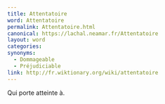 ```yaml
---
title: Attentatoire
word: Attentatoire
permalink: Attentatoire.html
canonical: https://lachal.neamar.fr/Attentatoire
layout: word
categories:
synonyms:
  - Dommageable
  - Préjudiciable
link: http://fr.wiktionary.org/wiki/attentatoire
---
```


Qui porte atteinte à.

